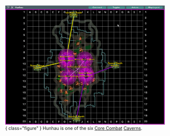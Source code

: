 ![](../images/HunhauMap.jpg){ class="figure" } Hunhau is one of the six
[Core Combat](../items/Core_Combat.md) [Caverns](Caverns.md).
